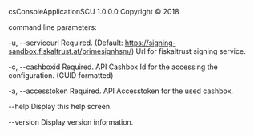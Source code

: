 csConsoleApplicationSCU 1.0.0.0
Copyright ©  2018

command line parameters:

  -u, --serviceurl     Required. (Default: https://signing-sandbox.fiskaltrust.at/primesignhsm/) Url for fiskaltrust signing service.

  -c, --cashboxid      Required. API Cashbox Id for the accessing the configuration. (GUID formatted)

  -a, --accesstoken    Required. API Accesstoken for the used cashbox.

  --help               Display this help screen.

  --version            Display version information.